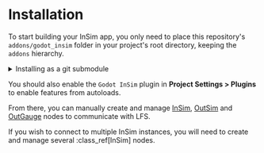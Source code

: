# Installation

To start building your InSim app, you only need to place this repository's `addons/godot_insim`
folder in your project's root directory, keeping the `addons` hierarchy.

<details>
<summary>Installing as a git submodule</summary>

You can add GodotInSim as a git submodule to your project: to prevent issues with Godot not
recognizing GodotInSim (because of the `project.godot` file), you should `git submodule add`
to a separate directory like `.submodules/godot_insim`, which you should add to your `.gitignore`
along with the `addons/godot_insim` directory. You should then copy the `post-checkout` git hook
to your `.git/hooks` directory, which will automatically symlink the `addons/godot_insim` directory
to your project after a checkout.

For an install-and-forget code snippet, you can do the following from your project root:
```bash
git submodule add -f --name godot_insim https://gitlab.com/Cykyrios/godot_insim.git .submodules/godot_insim
git submodule sync --recursive -- .submodules/godot_insim
git submodule update --init --recursive
mkdir -p addons
ln -s -r .submodules/godot_insim/addons/godot_insim ./addons/
```
</details>

You should also enable the `Godot InSim` plugin in **Project Settings > Plugins** to enable features
from autoloads.

From there, you can manually create and manage [InSim](./insim), [OutSim](./outsim/outsim.md) and
[OutGauge](./outgauge.md) nodes to communicate with LFS.

If you wish to connect to multiple InSim instances, you will need to create and manage several
:class_ref[InSim] nodes.
